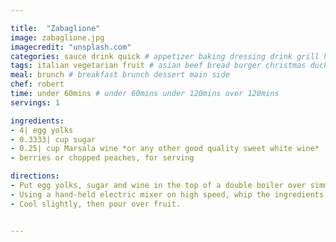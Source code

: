 ```yaml
---

title:  "Zabaglione"
image: zabaglione.jpg 
imagecredit: "unsplash.com" 
categories: sauce drink quick # appetizer baking dressing drink grill healthyish marinade oven pickling quick raw salad sandwich sauce snack soup
tags: italian vegetarian fruit # asian beef bread burger christmas duck french fruit indian italian mexican nuts pasta pork poultry rice seafood thanksgiving vegetarian
meal: brunch # breakfast brunch dessert main side
chef: robert 
time: under 60mins # under 60mins under 120mins over 120mins
servings: 1 

ingredients:
- 4| egg yolks
- 0.3333| cup sugar
- 0.25| cup Marsala wine *or any other good quality sweet white wine*
- berries or chopped peaches, for serving

directions:
- Put egg yolks, sugar and wine in the top of a double boiler over simmering water.
- Using a hand-held electric mixer on high speed, whip the ingredients until they are smooth and slightly thickened, about 5-8 minutes. The custard will increase in volume as you whip it.
- Cool slightly, then pour over fruit.


--- 
```

